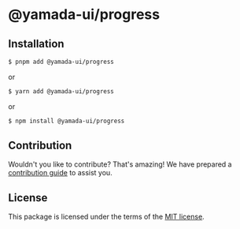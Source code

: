 # @yamada-ui/progress

## Installation

```sh
$ pnpm add @yamada-ui/progress
```

or

```sh
$ yarn add @yamada-ui/progress
```

or

```sh
$ npm install @yamada-ui/progress
```

## Contribution

Wouldn't you like to contribute? That's amazing! We have prepared a [contribution guide](https://github.com/hirotomoyamada/yamada-ui/blob/main/CONTRIBUTING.md) to assist you.

## License

This package is licensed under the terms of the
[MIT license](https://github.com/hirotomoyamada/yamada-ui/blob/main/LICENSE).
